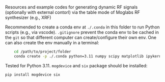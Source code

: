 Resources and example codes for generating dynamic RF signals (optionally with external contorl) via the table mode of Moglabs RF synthesizer (e.g., XRF)

Recommended to create a conda env at `./.conda` in this folder to run Python scripts (e.g., via vscode). `.gitignore` prevent the conda env to be cached in the `git` so that different computer can create/configure their own env. One can also create the env manually in a terminal:
```bash
    cd /path/to/project/folder
    conda create -p ./.conda python=3.11 numpy scipy matplotlib ipykernel
```
Tested for Python 3.11. `mogdevice` and `six` package should be installed:
```bash
pip install mogdevice six
```




